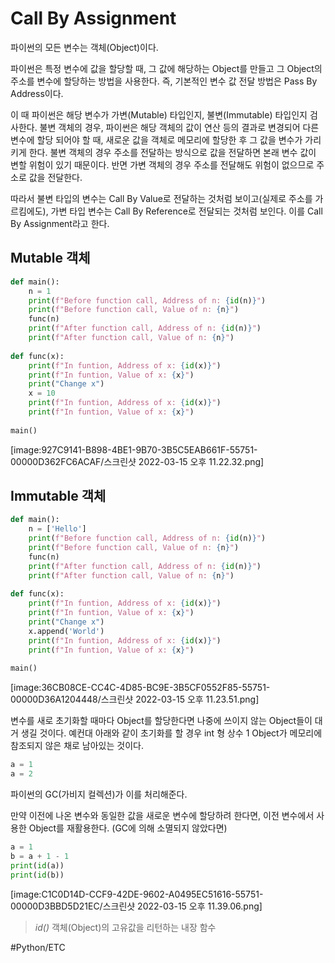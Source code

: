 # Call By Assignment
파이썬의 모든 변수는 객체(Object)이다. 

파이썬은 특정 변수에 값을 할당할 때, 그 값에 해당하는 Object를 만들고 그 Object의 주소를 변수에 할당하는 방법을 사용한다. 즉, 기본적인 변수 값 전달 방법은 Pass By Address이다.

이 때 파이썬은 해당 변수가 가변(Mutable) 타입인지, 불변(Immutable) 타입인지 검사한다.
불변 객체의 경우, 파이썬은 해당 객체의 값이 연산 등의 결과로 변경되어 다른 변수에 할당 되어야 할 때, 새로운 값을 객체로 메모리에 할당한 후 그 값을 변수가 가리키게 한다.
불변 객체의 경우 주소를 전달하는 방식으로 값을 전달하면 본래 변수 값이 변할 위험이 있기 때문이다.
반면 가변 객체의 경우 주소를 전달해도 위험이 없으므로 주소로 값을 전달한다.

따라서 불변 타입의 변수는 Call By Value로 전달하는 것처럼 보이고(실제로 주소를 가르킴에도), 가변 타입 변수는 Call By Reference로 전달되는 것처럼 보인다. 이를 Call By Assignment라고 한다.


## Mutable 객체
```python
def main():
    n = 1
    print(f"Before function call, Address of n: {id(n)}")
    print(f"Before function call, Value of n: {n}")
    func(n)
    print(f"After function call, Address of n: {id(n)}")
    print(f"After function call, Value of n: {n}")
    
def func(x):
    print(f"In funtion, Address of x: {id(x)}")
    print(f"In funtion, Value of x: {x}")
    print("Change x")
    x = 10
    print(f"In funtion, Address of x: {id(x)}")
    print(f"In funtion, Value of x: {x}")
    
main()
```
[image:927C9141-B898-4BE1-9B70-3B5C5EAB661F-55751-00000D362FC6ACAF/스크린샷 2022-03-15 오후 11.22.32.png]


## Immutable 객체
```python
def main():
    n = ['Hello']
    print(f"Before function call, Address of n: {id(n)}")
    print(f"Before function call, Value of n: {n}")
    func(n)
    print(f"After function call, Address of n: {id(n)}")
    print(f"After function call, Value of n: {n}")
    
def func(x):
    print(f"In funtion, Address of x: {id(x)}")
    print(f"In funtion, Value of x: {x}")
    print("Change x")
    x.append('World')
    print(f"In funtion, Address of x: {id(x)}")
    print(f"In funtion, Value of x: {x}")
    
main()
```
[image:36CB08CE-CC4C-4D85-BC9E-3B5CF0552F85-55751-00000D36A1204448/스크린샷 2022-03-15 오후 11.23.51.png]


변수를 새로 초기화할 때마다 Object를 할당한다면 나중에 쓰이지 않는 Object들이 대거 생길 것이다. 예컨대 아래와 같이 초기화를 할 경우 int 형 상수 1 Object가 메모리에 참조되지 않은 채로 남아있는 것이다.
```python
a = 1
a = 2
```
파이썬의 GC(가비지 컬렉션)가 이를 처리해준다.

만약 이전에 나온 변수와 동일한 값을 새로운 변수에 할당하려 한다면, 이전 변수에서 사용한 Object를 재활용한다. (GC에 의해 소멸되지 않았다면)
```python
a = 1
b = a + 1 - 1
print(id(a))
print(id(b))
```
[image:C1C0D14D-CCF9-42DE-9602-A0495EC51616-55751-00000D3BBD5D21EC/스크린샷 2022-03-15 오후 11.39.06.png]

> *id()*
> 객체(Object)의 고유값을 리턴하는 내장 함수


#Python/ETC